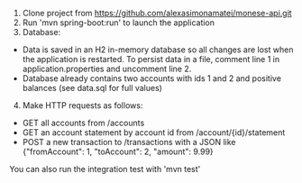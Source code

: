 1. Clone project from https://github.com/alexasimonamatei/monese-api.git
2. Run 'mvn spring-boot:run' to launch the application
3. Database:
 - Data is saved in an H2 in-memory database so all changes are lost when the application is restarted. To persist data
in a file, comment line 1 in application.properties and uncomment line 2.
 - Database already contains two accounts with ids 1 and 2 and positive balances (see data.sql for full values)
4. Make HTTP requests as follows:
 - GET all accounts from /accounts
 - GET an account statement by account id from /account/{id}/statement
 - POST a new transaction to /transactions with a JSON like {"fromAccount": 1, "toAccount": 2, "amount": 9.99}

You can also run the integration test with 'mvn test'
